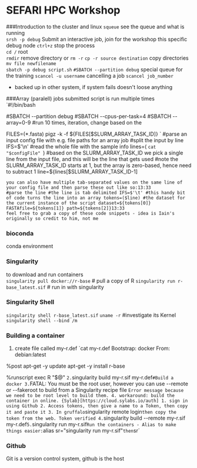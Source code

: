 # SEFARI HPC Workshop
###Introduction to the cluster and linux
`squeue` see the queue and what is running  
`srsh -p debug` Submit an interactive job, join for the workshop this specific debug node
`ctrl+z` stop the process  
`cd /` root  
`rmdir` remove directory or `rm -r`
`cp -r source destination` copy directories
`mv file newfilename`  
`sbatch -p debug script.sh`
`#SBATCH --partition debug` special queue for the training
`scancel -u username` cancelling a job
`scancel job_number`

- backed up in other system, if system fails doesn't loose anything

###Array (paralell) jobs
submitted script is run multiple times  
`#!/bin/bash

#SBATCH --partition debug
#SBATCH --cpus-per-task=4
#SBATCH --array=0-9 #run 10 times, iteration, change based on the

FILES=(*.fasta)
pigz -k -f ${FILES[$SLURM_ARRAY_TASK_ID]}
`
  #parse an input config file with e.g. file paths for an array job #split the input by line IFS=$'\n' #read the whole file with the sample info lines=( `cat "$configFile" `) #based on the SLURM_ARRAY_TASK_ID we pick a single line from the input file, and this will be the line that gets used #note the SLURM_ARRAY_TASK_ID starts at 1, but the array is zero-based, hence need to subtract 1 line=${lines[$SLURM_ARRAY_TASK_ID-1]

    you can also have multiple tab-separated values on the same line of your config file and then parse these out like so:13:33
    #parse the line #the line is tab delimited IFS=$'\t' #this handy bit of code turns the line into an array tokens=($line) #the dataset for the current instance of the script dataset=${tokens[0]} FASTAfile=${tokens[1]} path=${tokens[2]}13:33
    feel free to grab a copy of these code snippets - idea is Iain's originally so credit to him, not me

### bioconda
conda environment

### Singularity
to download and run containers  
`singularity pull docker://r-base` # pull a copy of R
`singularity run r-base_latest.sif` # run in with singularity

### Singularity Shell
`singularity shell r-base_latest.sif`
`uname -r` #investigate its Kernel
`singularity shell --bind /m`

### Building a container
1. create file called my-r.def
`cat my-r.def
Bootstrap: docker
From: debian:latest

%post
	apt-get -y update
	apt-get -y install r-base

%runscript
	exec R "$@"
`
2. `singularity build my-r.sif my-r.def` #Build a docker
3. `FATAL:   You must be the root user, however you can use --remote or --fakeroot to build from a Singularity recipe file
` Error message because we need to be root level to build them.
4. workaround: build the container in online. {Sylab}[https://cloud.sylabs.io/auth]
    1. sign in using Github
    2. Access tokens, then give a name to a Token, then copy it and paste it
    3. In gruffalo `singularity remote login` then copy the token from the web. Token verified
    4. `singularity build --remote my-r.sif my-r.def`
    5. `singularity run my-r.sif` Run the containers
        - Alias to make things easier: `alias sr="singularity run my-r.sif"` then `sr`

### Github
Git is a version control system, github is the host
